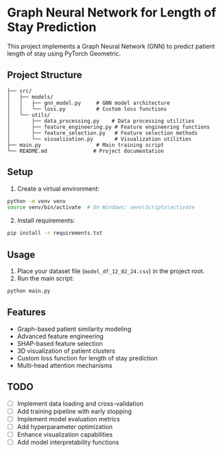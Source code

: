 # Graph Neural Network for Length of Stay Prediction

This project implements a Graph Neural Network (GNN) to predict patient length of stay using PyTorch Geometric.

## Project Structure

```
├── src/
│   ├── models/
│   │   ├── gnn_model.py     # GNN model architecture
│   │   └── loss.py          # Custom loss functions
│   └── utils/
│       ├── data_processing.py    # Data processing utilities
│       ├── feature_engineering.py # Feature engineering functions
│       ├── feature_selection.py   # Feature selection methods
│       └── visualization.py       # Visualization utilities
├── main.py                  # Main training script
└── README.md               # Project documentation
```

## Setup

1. Create a virtual environment:
```bash
python -m venv venv
source venv/bin/activate  # On Windows: venv\Scripts\activate
```

2. Install requirements:
```bash
pip install -r requirements.txt
```

## Usage

1. Place your dataset file (`model_df_12_02_24.csv`) in the project root.
2. Run the main script:
```bash
python main.py
```

## Features

- Graph-based patient similarity modeling
- Advanced feature engineering
- SHAP-based feature selection
- 3D visualization of patient clusters
- Custom loss function for length of stay prediction
- Multi-head attention mechanisms

## TODO

- [ ] Implement data loading and cross-validation
- [ ] Add training pipeline with early stopping
- [ ] Implement model evaluation metrics
- [ ] Add hyperparameter optimization
- [ ] Enhance visualization capabilities
- [ ] Add model interpretability functions